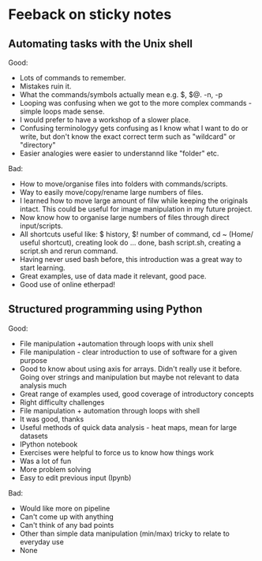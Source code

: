 # Feeback on sticky notes

## Automating tasks with the Unix shell

Good:

* Lots of commands to remember.
* Mistakes ruin it.
* What the commands/symbols actually mean e.g. $, $@. -n, -p
* Looping was confusing when we got to the more complex commands - simple loops made sense.
* I would prefer to have a workshop of a slower place.
* Confusing terminologyy gets confusing as I know what I want to do or write, but don't know the exact correct term such as "wildcard" or "directory"
* Easier analogies were easier to understannd like "folder" etc.

Bad:

* How to move/organise files into folders with commands/scripts.
* Way to easily move/copy/rename large numbers of files.
* I learned how to move large amount of filw while keeping the originals intact. This could be useful for image manipulation in my future project.
* Now know how to organise large numbers of files through direct input/scripts.
* All shortcuts useful like: $ history, $! number of command, cd ~ (Home/ useful shortcut), creating look do ... done, bash script.sh, creating a script.sh and rerun command.
* Having never used bash before, this introduction was a great way to start learning.
* Great examples, use of data made it relevant, good pace.
* Good use of online etherpad!

## Structured programming using Python

Good:

* File manipulation +automation through loops with unix shell
* File manipulation - clear introduction to use of software for a given purpose
* Good to know about using axis for arrays. Didn't really use it before. Going over strings and manipulation but maybe not relevant to data analysis much
* Great range of examples used, good coverage of introductory concepts
* Right difficulty challenges
* File manipulation + automation through loops with shell
* It was good, thanks
* Useful methods of quick data analysis - heat maps, mean for large datasets
* IPython notebook
* Exercises were helpful to force us to know how things work
* Was a lot of fun
* More problem solving
* Easy to edit previous input (Ipynb)

Bad:

* Would like more on pipeline
* Can't come up with anything
* Can't think of any bad points
* Other than simple data manipulation (min/max) tricky to relate to everyday use
* None
